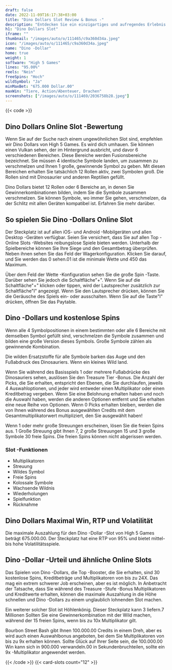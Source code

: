 ```yaml
---
draft: false
date: 2022-11-09T16:17:38+03:00
title: "Dino Dollars Slot Review & Bonus -"
description: "Entdecken Sie ein einzigartiges und aufregendes Erlebnis im Dino -Dollar -Slot von High 5 Games! Epische Bonusfunktionen und Belohnungen! Lesen Sie unsere Rezension für die Informationen, die Sie wissen müssen."
h1: "Dino Dollars Slot"
iframe: ""
thumbnail: "/images/auto/o/111465/c9a360d34a.jpeg"
icon: "/images/auto/o/111465/c9a360d34a.jpeg"
name: "Dino -Dollar"
home: true
weight: 1
software: "High 5 Games"
lines: "95.00%"
reels: "Nein"
freeSpins: "Hoch"
wildSymbol: "Ja"
minMaxBet: "675.000 Dollar.00"
maxWin: "Tiere, Action/Abenteuer, Drachen"
screenshots: ["/images/auto/o/111469/2036758b28.jpeg"]
---
```


{{< code >}}<h2>Dino Dollars Online Slot -Bewertung</h2><p>Wenn Sie auf der Suche nach einem ungewöhnlichen Slot sind, empfehlen wir Dino Dollars von High 5 Games. Es wird dich umhauen. Sie können einen Vulkan sehen, der im Hintergrund ausbricht, und davor 6 verschiedenen Bereichen. Diese Bereiche werden Fusionsbereiche bezeichnet. Sie müssen 4 identische Symbole landen, um zusammen zu verschmelzen und Ihnen 1 große, gewinnende Symbol zu geben. Mit diesen Bereichen erhalten Sie tatsächlich 12 Rollen aktiv, zwei Symbolen groß. Die Rollen sind mit Dinosaurier und anderen Reptilien gefüllt.</p><p>Dino Dollars bietet 12 Rollen oder 6 Bereiche an, in denen Sie Gewinnerkombinationen bilden, indem Sie die Symbole zusammen verschmelzen. Sie können Symbole, wo immer Sie gehen, verschmelzen, da der Schlitz mit allen Geräten kompatibel ist. Erfahren Sie mehr darüber.</p><h2>So spielen Sie Dino -Dollars Online Slot</h2><p>Der Steckplatz ist auf allen iOS- und Android -Mobilgeräten und allen Desktop -Geräten verfügbar. Seien Sie versichert, dass Sie auf allen Top -Online Slots -Websites reibungslose Spiele bieten werden. Unterhalb der Spielbereiche können Sie Ihre Siege und den Gesamtbetrag überprüfen. Neben ihnen sehen Sie das Feld der Wagerkonfiguration. Klicken Sie darauf, und Sie werden das 0 sehen.01 ist die minimale Wette und 450 das Maximum.</p><p>Über dem Feld der Wette -Konfiguration sehen Sie die große Spin -Taste. Darüber sehen Sie jedoch die Schaltfläche"+". Wenn Sie auf die Schaltfläche"+" klicken oder tippen, wird der Lautsprecher zusätzlich zur Schaltfläche"I" angezeigt. Wenn Sie den Lautsprecher drücken, können Sie die Geräusche des Spiels ein- oder ausschalten. Wenn Sie auf die Taste"I" drücken, öffnen Sie das Paytable.</p><h2>Dino -Dollars und kostenlose Spins</h2><p>Wenn alle 4 Symbolpositionen in einem bestimmten oder alle 6 Bereiche mit demselben Symbol gefüllt sind, verschmelzen die Symbole zusammen und bilden eine große Version dieses Symbols. Große Symbole zählen als gewinnende Kombination.</p><p>Die wilden Ersatzstoffe für alle Symbole barken das Auge und den Fußabdruck des Dinosauriers. Wenn ein kleines Wild land.</p><p>Wenn Sie während des Basisspiels 1 oder mehrere Fußabdrücke des Dinosauriers sehen, auslösen Sie den Treasure Tier -Bonus. Die Anzahl der Picks, die Sie erhalten, entspricht den Ebenen, die Sie durchlaufen, jeweils 4 Auswahloptionen, und jeder wird entweder einen Multiplikator oder einen Kreditbetrag vergeben. Wenn Sie eine Belohnung erhalten haben und noch die Auswahl haben, werden die anderen Optionen entfernt und Sie erhalten eine neue Reihe von Optionen. Wenn 0 Picks erhalten bleiben, werden die von Ihnen während des Bonus ausgewählten Credits mit dem Gesamtmultiplikatorwert multipliziert, den Sie ausgewählt haben!</p><p>Wenn 1 oder mehr große Streuungen erscheinen, lösen Sie die freien Spins aus. 1 Große Streuung gibt Ihnen 7, 2 große Streuungen 15 und 3 große Symbole 30 freie Spins. Die freien Spins können nicht abgerissen werden.</p><h3>
Slot -Funktionen</h3><ul>
<li></span>
Multiplikatoren</li>
<li></span>
Streuung</li>
<li></span>
Wildes Symbol</li>
<li></span>
Freie Spins</li>
<li></span>
Kolossale Symbole</li>
<li></span>
Wachsende Wildnis</li>
<li></span>
Wiederholungen</li>
<li></span>
Spielfunktion</li>
<li></span>
Rücknahme</li></ul><h2>Dino Dollars Maximal Win, RTP und Volatilität</h2><p>Die maximale Auszahlung für den Dino -Dollar -Slot von High 5 Games beträgt 675.000.00. Der Steckplatz hat eine RTP von 95% und bietet mittel- bis hohe Volatilitätsspiele.</p><h2>Dino -Dollar -Urteil und ähnliche Online Slots</h2><p>Das Spielen von Dino -Dollars, die Top -Booster, die Sie erhalten, sind 30 kostenlose Spins, Kreditbeträge und Multiplikatoren von bis zu 24X. Das mag ein extrem schwerer Job erscheinen, aber es ist möglich. In Anbetracht der Tatsache, dass Sie während des Treasure -Stufe -Bonus Multiplikatoren und Kreditwerte erhalten, können die maximale Auszahlung in die Höhe schnellen und Dino -Dollars zu einem unglaublich lohnenden Slot machen.</p><p>Ein weiterer solcher Slot ist Höhlenkönig. Dieser Steckplatz kann 3 liefern.7 Millionen Sollten Sie eine Gewinnerkombination mit der Wild machen, während der 15 freien Spins, wenn bis zu 10x Multiplikator gilt.</p><p>Bourbon Street Bash gibt Ihnen 100.000.00 Credits in einem Dreh, aber es wird auch einen Auswahlbonus angeboten, bei dem Sie Multiplikatoren von bis zu 9x erhalten können. Sollte Glück auf Ihrer Seite sein, die 100.000.00 Win kann sich in 900.000 verwandeln.00 in Sekundenbruchteilen, sollte ein 9x -Multiplikator angewendet werden.</p>{{< /code >}}
 {{< card-slots count="12" >}}